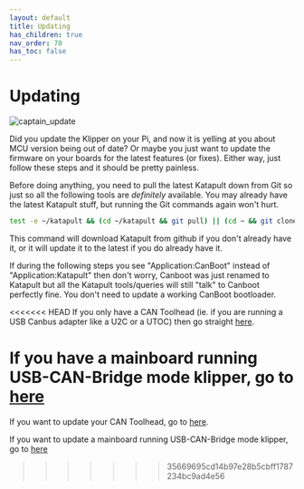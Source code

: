 ```yaml
---
layout: default 
title: Updating
has_children: true
nav_order: 70
has_toc: false
---
```


# Updating

![captain_update](https://github.com/Esoterical/voron_canbus/assets/124253477/2b35e7a5-d2b7-4f50-9db7-5e4202ad85ed)


Did you update the Klipper on your Pi, and now it is yelling at you about MCU version being out of date? Or maybe you just want to update the firmware on your boards for the latest features (or fixes). Either way, just follow these steps and it should be pretty painless.

Before doing anything, you need to pull the latest Katapult down from Git so just so all the following tools are *definitely* available. You may already have the latest Katapult stuff, but running the Git commands again won't hurt.

```bash
test -e ~/katapult && (cd ~/katapult && git pull) || (cd ~ && git clone https://github.com/Arksine/katapult) ; cd ~
```

This command will download Katapult from github if you don't already have it, or it will update it to the latest if you do already have it.

If during the following steps you see "Application:CanBoot" instead of "Application:Katapult" then don't worry, Canboot was just renamed to Katapult but all the Katapult tools/queries will still "talk" to Canboot perfectly fine. You don't need to update a working CanBoot bootloader.

<<<<<<< HEAD
If you only have a CAN Toolhead (ie. if you are running a USB Canbus adapter like a U2C or a UTOC) then go straight [here](./toolhead_updating.md).

If you have a mainboard running USB-CAN-Bridge mode klipper, go to [here](./mainboard_updating.md)
=======
If you want to update your CAN Toolhead, go to [here](./toolhead_klipper_updating.md).

If you want to update a mainboard running USB-CAN-Bridge mode klipper, go to [here](./mainboard_klipper_updating.md)
>>>>>>> 35669695cd14b97e28b5cbff1787234bc9ad4e56
